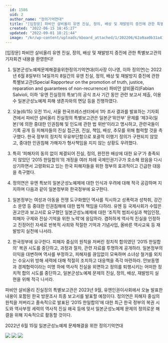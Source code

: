 ```yaml
---
  id: 1586
  uid: 2
  author_name: "정의기억연대"
  title: "[입장문] 파비안 살비올리 유엔 진실, 정의, 배상 및 재발방지 증진에 관한 특별보고관의 기자회견 내용을 환영한다!"
  created: "2022-06-15 18:45:27"
  updated: "2022-09-01 18:21:44"
  image: "/kr/wp-content/uploads/kboard_attached/1/202206/62a9aa0b31a419448696.jpg"
---
```

\[입장문\] 파비안 살비올리 유엔 진실, 정의, 배상 및 재발방지 증진에 관한 
특별보고관의 기자회견 내용을 환영한다!
 
1. 일본군성노예제문제해결을위한정의기억연대(이사장 이나영, 이하 정의연)는 2022년 6월 8일부터 14일까지 8일간의 유엔 진실, 정의, 배상 및 재발방지 증진에 관한 특별보고관(Special Rapporteur on the promotion of truth, justice, reparation and guarantees of non-recurrence) 파비안 살비올리(Fabian Salvioli, 이하 ‘유엔 진실정의 특보’)의 공식 조사 기간 동안 관련 보고서 제출, 이용수 일본군성노예제 피해 생존자와의 면담 등을 진행하였다.
 
2. 오늘(6/15) 오전 11시, 서울 한국프레스센터에서 1차 조사 결과를 발표하는 기자회견에서 파비안 살비올리 진실정의 특별보고관은 일본군‘위안부’ 문제를 ‘제3국(일본)’에 의한 중대한 인권침해 및 인도에 관한 법 위반’이라고 명시하고, 관련국들이 기록 공개 등 피해자들의 진실 접근권, 진실, 책임, 배상, 추모를 위해 협력할 것을 촉구했다. 한국 정부의 정치적 우유부단함으로 포괄적 이행기 정의가 구현되지 않았고, 중대한 인권침해 가해자가 형사책임을 지지 않는 상황도 우려했다.
 
3. 특히 ‘피해자의 동의 없이 체결되어 진실, 정의, 완전한 배상에 대한 요구’가 충족되지 않았던 ‘2015 한일합의’의 개정을 여러 차례 국제인권기구가 호소해 왔음을 다시 상기하면서 고령화되고 있는 한국 피해자들을 위한 정부의 효과적이고 긴급한 대응을 촉구했다.
 
4. 정의연은 유엔 특보의 일본군성노예제에 대한 인식과 우려에 대해 적극 공감하며 지지하며 다음과 같이 일본정부와 한국정부에 요구한다.
 
 1) 일본정부는 여성과 아동을 전쟁 도구화했던 역사를 직시하고 성폭력과 성착취, 강간소 운영 등 중대한 인권침해에 대한 법적 책임을 다하라. 유엔 등 국제사회가 수많은 권고안과 보고서로 요구했던 일본군성노예제에 대한 ‘조직적 범죄사실과 책임인정, 피해자 구제와 진실·기억을 위한 노력’에 응답하라. 겸허하게 역사적 진실을 인정하고 진정어린 자세로 반복적 사죄와 적절한 기억과 기념사업, 올바른 역사교육 등 재발방지 실천에 나서라.
 
 2) 한국정부에 요구한다. 피해자 중심의 원칙을 저버린 정치적 합의였던 ‘2015 한일합의’ 복권 시도를 중단하고, 과정과 절차, 관련 자료를 투명하게 공개하라. 일본정부의 이익을 대변하며 역사를 부정하고, 피해자를 끊임없이 모욕하며 소녀상 철거를 외치는 수요시위 방해 세력에 대해 적절히 조치하고 대응책을 즉각 마련하라. 안보동맹과 경제협력이라는 미명 하에 역사적 진실을 외면하고 정의를 퇴행시키는 어떠한 정치적 합의 시도를 중단하고, 일본군성노예제 문제의 진실, 정의, 배상, 재발방지 실현을 위해 적극 나서라.
 
파비안 살비올리 진실정의 특별보고관은 2023년 9월, 유엔인권이사회에서 오늘 발표한 내용이 포함된 한국 방문조사 최종 보고서를 발표할 예정이다. 정의연은 피해자 중심의 원칙을 저버리고 졸속적으로 발표된 ‘2015 한일합의’에 대한 최근 한국 정부의 복권 시도와 역사부정 세력의 역사적 진실 왜곡 등에 맞서 일본군성노예제 문제의 정의로운 해결을 위해 지속적으로 활동할 것이다.

2022년 6월 15일
일본군성노예제 문제해결을 위한 정의기억연대 

![](/kr/wp-content/uploads/kboard_attached/1/202206/62a9aa0b31a419448696.jpg)
![](/kr/wp-content/uploads/kboard_attached/1/202206/62a9aa1c8eab72533119.jpg) 
![](/kr/wp-content/uploads/kboard_attached/1/202206/62a9aa26c7df37115874.jpg)